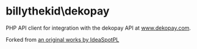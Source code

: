 # billythekid\dekopay

PHP API client for integration with the dekopay API at www.dekopay.com.

Forked from [an original works by IdeaSpotPL](https://github.com/IdeaSpotPL/DekoPayApi) 
